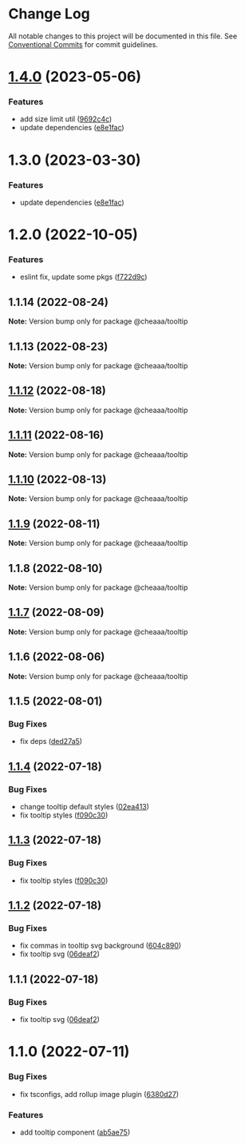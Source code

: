 # Change Log

All notable changes to this project will be documented in this file.
See [Conventional Commits](https://conventionalcommits.org) for commit guidelines.

# [1.4.0](https://github.com/SergeyBondar93/liba/compare/@cheaaa/tooltip@1.3.0...@cheaaa/tooltip@1.4.0) (2023-05-06)


### Features

* add size limit util ([9692c4c](https://github.com/SergeyBondar93/liba/commit/9692c4cf6de4a8a8795c1a0df5c6642e6e180c13))
* update dependencies ([e8e1fac](https://github.com/SergeyBondar93/liba/commit/e8e1fac7a255d1524324ae2731accc13c51f0a16))





# 1.3.0 (2023-03-30)


### Features

* update dependencies ([e8e1fac](https://github.com/SergeyBondar93/liba/commit/e8e1fac7a255d1524324ae2731accc13c51f0a16))





# 1.2.0 (2022-10-05)


### Features

* eslint fix, update some pkgs ([f722d9c](https://github.com/SergeyBondar93/liba/commit/f722d9c5101b678eb332da44dba85bb9a011cc11))





## 1.1.14 (2022-08-24)

**Note:** Version bump only for package @cheaaa/tooltip





## 1.1.13 (2022-08-23)

**Note:** Version bump only for package @cheaaa/tooltip





## [1.1.12](https://github.com/SergeyBondar93/liba/compare/@cheaaa/tooltip@1.1.11...@cheaaa/tooltip@1.1.12) (2022-08-18)

**Note:** Version bump only for package @cheaaa/tooltip





## [1.1.11](https://github.com/SergeyBondar93/liba/compare/@cheaaa/tooltip@1.1.10...@cheaaa/tooltip@1.1.11) (2022-08-16)

**Note:** Version bump only for package @cheaaa/tooltip





## [1.1.10](https://github.com/SergeyBondar93/liba/compare/@cheaaa/tooltip@1.1.9...@cheaaa/tooltip@1.1.10) (2022-08-13)

**Note:** Version bump only for package @cheaaa/tooltip





## [1.1.9](https://github.com/SergeyBondar93/liba/compare/@cheaaa/tooltip@1.1.8...@cheaaa/tooltip@1.1.9) (2022-08-11)

**Note:** Version bump only for package @cheaaa/tooltip





## 1.1.8 (2022-08-10)

**Note:** Version bump only for package @cheaaa/tooltip





## [1.1.7](https://github.com/SergeyBondar93/liba/compare/@cheaaa/tooltip@1.1.6...@cheaaa/tooltip@1.1.7) (2022-08-09)

**Note:** Version bump only for package @cheaaa/tooltip





## 1.1.6 (2022-08-06)

**Note:** Version bump only for package @cheaaa/tooltip





## 1.1.5 (2022-08-01)


### Bug Fixes

* fix deps ([ded27a5](https://github.com/SergeyBondar93/liba/commit/ded27a556de0de4e6c559a9e732ed4553bcfb1af))





## [1.1.4](https://github.com/SergeyBondar93/liba/compare/@cheaaa/tooltip@1.1.3...@cheaaa/tooltip@1.1.4) (2022-07-18)


### Bug Fixes

* change tooltip default styles ([02ea413](https://github.com/SergeyBondar93/liba/commit/02ea413a1b489f1416ca6810840fe5f3066751f7))
* fix tooltip styles ([f090c30](https://github.com/SergeyBondar93/liba/commit/f090c300245d8841a6026e01cbec193901a0e08e))





## [1.1.3](https://github.com/SergeyBondar93/liba/compare/@cheaaa/tooltip@1.1.2...@cheaaa/tooltip@1.1.3) (2022-07-18)


### Bug Fixes

* fix tooltip styles ([f090c30](https://github.com/SergeyBondar93/liba/commit/f090c300245d8841a6026e01cbec193901a0e08e))





## [1.1.2](https://github.com/SergeyBondar93/liba/compare/@cheaaa/tooltip@1.1.1...@cheaaa/tooltip@1.1.2) (2022-07-18)


### Bug Fixes

* fix commas in tooltip svg background ([604c890](https://github.com/SergeyBondar93/liba/commit/604c890ce5945386ca94b4eb74479dfa2367bc7a))
* fix tooltip svg ([06deaf2](https://github.com/SergeyBondar93/liba/commit/06deaf2f49e2b6cde8d7d290e250354809225d3f))





## 1.1.1 (2022-07-18)


### Bug Fixes

* fix tooltip svg ([06deaf2](https://github.com/SergeyBondar93/liba/commit/06deaf2f49e2b6cde8d7d290e250354809225d3f))





# 1.1.0 (2022-07-11)


### Bug Fixes

* fix tsconfigs, add rollup image plugin ([6380d27](https://github.com/SergeyBondar93/liba/commit/6380d272ef79220e4644deeb1c1b3ac925a1658f))


### Features

* add tooltip component ([ab5ae75](https://github.com/SergeyBondar93/liba/commit/ab5ae75178d3452a33f198c3505189b645d79b93))
